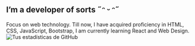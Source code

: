 ## I’m a developer of sorts ˶ᵔ ᵕ ᵔ˶
Focus on web technology. Till now, I have acquired proficiency in HTML, CSS, JavaScript, Bootstrap, I am currently learning React and Web Design.
![Tus estadísticas de GitHub](https://github-readme-stats.vercel.app/api?username=bornsrss14&show_icons=true&theme=radical)
<!--
**bornsrss14/bornsrss14** is a ✨ _special_ ✨ repository because its `README.md` (this file) appears on your GitHub profile.

Here are some ideas to get you started:

- 🔭 I’m currently working on ...
- 🌱 I’m currently learning ...
- 👯 I’m looking to collaborate on ...
- 🤔 I’m looking for help with ...
- 💬 Ask me about ...
- 📫 How to reach me: ...
- 😄 Pronouns: ...
- ⚡ Fun fact: ...
-->
